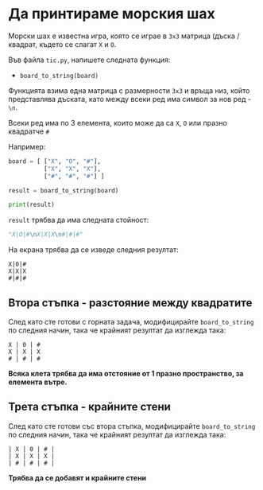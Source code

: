 # Да принтираме морския шах

Морски шах е известна игра, която се играе в `3x3` матрица (дъска / квадрат, където се слагат `X` и `O`.

Във файла `tic.py`, напишете следната функция:

* `board_to_string(board)`

Функцията взима една матрица с размерности `3x3` и връща низ, който представлява дъската, като между всеки ред има символ за нов ред - `\n`.

Всеки ред има по 3 елемента, които може да са `X`, `О` или празно квадратче `#` 

Например:

```python
board = [ ["X", "O", "#"],
          ["X", "X", "X"],
          ["#", "#", "#"] ]

result = board_to_string(board)

print(result)
```

`result` трябва да има следната стойност:

```python
"X|O|#\nX|X|X\n#|#|#"
```

На екрана трябва да се изведе следния резултат:

```
X|0|#
X|X|X
#|#|#
```

## Втора стъпка - разстояние между квадратите

След като сте готови с горната задача, модифицирайте `board_to_string` по следния начин, така че крайният резултат да изглежда така:

```
X | 0 | #
X | X | X
# | # | #
```

**Всяка клета трябва да има отстояние от 1 празно пространство, за елемента вътре.**

## Трета стъпка - крайните стени

След като сте готови със втора стъпка, модифицирайте `board_to_string` по следния начин, така че крайният резултат да изглежда така:

```
| X | 0 | # |
| X | X | X |
| # | # | # |
```

**Трябва да се добавят и крайните стени**
